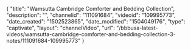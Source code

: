 {
    "title": "Wamsutta Cambridge Comforter and Bedding Collection",
    "description": "",
    "channelid": "111091684",
    "videoid": "109995773",
    "date_created": "1502523865",
    "date_modified": "1504049176",
    "type": "captivate",
    "layout": "channelVideo",
    "url": "\/bbbusa-latest-videos\/wamsutta-cambridge-comforter-and-bedding-collection-3-notes\/111091684-109995773"
}